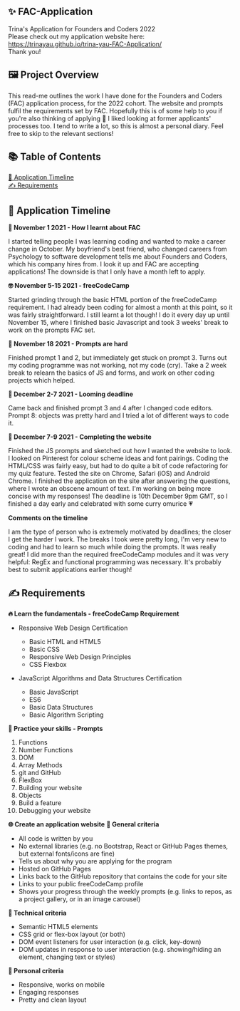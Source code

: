 ## ✨ FAC-Application

Trina's Application for Founders and Coders 2022<br />
Please check out my application website here:<br />
https://trinayau.github.io/trina-yau-FAC-Application/ <br />
Thank you!

## 🖼 Project Overview

This read-me outlines the work I have done for the Founders and Coders (FAC) application process, for the 2022 cohort.
The website and prompts fulfil the requirements set by FAC.
Hopefully this is of some help to you if you're also thinking of applying 🥰
I liked looking at former applicants' processes too.
I tend to write a lot, so this is almost a personal diary. Feel free to skip to the relevant sections!

## 📚 Table of Contents

[📅 Application Timeline](#-application-timeline)<br />
[✍️ Requirements](#%EF%B8%8F#-requirements)

## 📅 Application Timeline

**📱 November 1 2021 - How I learnt about FAC**

I started telling people I was learning coding and wanted to make a career change in October. My boyfriend's best friend, who
changed careers from Psychology to software development tells me about Founders and Coders, which his company hires from.
I look it up and FAC are accepting applications! The downside is that I only have a month left to apply.

**🤓 November 5-15 2021 - freeCodeCamp**

Started grinding through the basic HTML portion of the freeCodeCamp requirement. I had already been coding for almost a month
at this point, so it was fairly straightforward. I still learnt a lot though! I do it every day up until November 15, where I
finished basic Javascript and took 3 weeks' break to work on the prompts FAC set.

**💢 November 18 2021 - Prompts are hard**

Finished prompt 1 and 2, but immediately get stuck on prompt 3. Turns out my coding programme was not working, not my code (cry). Take a 2 week break to relearn the basics of JS and forms, and work on other coding projects which helped.

**🎄 December 2-7 2021 - Looming deadline**

Came back and finished prompt 3 and 4 after I changed code editors. Prompt 8: objects was pretty hard and I tried a lot of different ways to code it.

**🎊 December 7-9 2021 - Completing the website**

Finished the JS prompts and sketched out how I wanted the website to look. I looked on Pinterest for colour scheme ideas and font pairings. Coding the HTML/CSS was fairly easy, but had to do quite a bit of code refactoring for my quiz feature.
Tested the site on Chrome, Safari (iOS) and Android Chrome.
I finished the application on the site after answering the questions, where I wrote an obscene amount of text.
I'm working on being more concise with my responses!
The deadline is 10th December 9pm GMT, so I finished a day early and celebrated with some curry omurice 💗

**Comments on the timeline**

I am the type of person who is extremely motivated by deadlines; the closer I get the harder I work.
The breaks I took were pretty long, I'm very new to coding and had to learn so much while doing the prompts. It was really great! I did more than the required freeCodeCamp modules and it was very helpful: RegEx and functional programming was necessary. It's probably best to submit applications earlier though!

## ✍️ Requirements

**🔥 Learn the fundamentals - freeCodeCamp Requirement**

- Responsive Web Design Certification

  - Basic HTML and HTML5
  - Basic CSS
  - Responsive Web Design Principles
  - CSS Flexbox

- JavaScript Algorithms and Data Structures Certification
  - Basic JavaScript
  - ES6
  - Basic Data Structures
  - Basic Algorithm Scripting

**📖 Practice your skills - Prompts**

1. Functions
2. Number Functions
3. DOM
4. Array Methods
5. git and GitHub
6. FlexBox
7. Building your website
8. Objects
9. Build a feature
10. Debugging your website

**🌐 Create an application website**
**🌌 General criteria**

- All code is written by you
- No external libraries (e.g. no Bootstrap, React or GitHub Pages themes, but external fonts/icons are fine)
- Tells us about why you are applying for the program
- Hosted on GitHub Pages
- Links back to the GitHub repository that contains the code for your site
- Links to your public freeCodeCamp profile
- Shows your progress through the weekly prompts (e.g. links to repos, as a project gallery, or in an image carousel)

**💾 Technical criteria**

- Semantic HTML5 elements
- CSS grid or flex-box layout (or both)
- DOM event listeners for user interaction (e.g. click, key-down)
- DOM updates in response to user interaction (e.g. showing/hiding an element, changing text or styles)

**👩 Personal criteria**

- Responsive, works on mobile
- Engaging responses
- Pretty and clean layout
